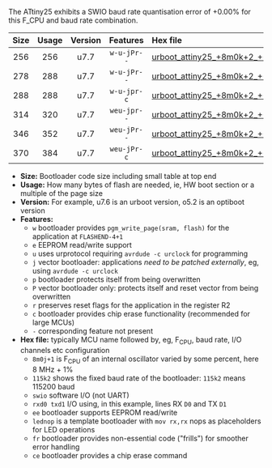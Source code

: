 The ATtiny25 exhibits a SWIO baud rate quantisation error of +0.00% for this F_CPU and baud rate combination.

|Size|Usage|Version|Features|Hex file|
|:-:|:-:|:-:|:-:|:--|
|256|256|u7.7|`w-u-jPr--`|[urboot_attiny25_+8m0k+2_++19k2_swio_rxb0_txb1_lednop.hex](https://raw.githubusercontent.com/stefanrueger/urboot.hex/main/mcus/attiny25/internal_oscillator/fcpu_+8m0k+2/br_++19k2/urboot_attiny25_+8m0k+2_++19k2_swio_rxb0_txb1_lednop.hex)|
|278|288|u7.7|`w-u-jPr--`|[urboot_attiny25_+8m0k+2_++19k2_swio_rxb0_txb1_lednop_fr.hex](https://raw.githubusercontent.com/stefanrueger/urboot.hex/main/mcus/attiny25/internal_oscillator/fcpu_+8m0k+2/br_++19k2/urboot_attiny25_+8m0k+2_++19k2_swio_rxb0_txb1_lednop_fr.hex)|
|288|288|u7.7|`w-u-jpr-c`|[urboot_attiny25_+8m0k+2_++19k2_swio_rxb0_txb1_lednop_fr_ce.hex](https://raw.githubusercontent.com/stefanrueger/urboot.hex/main/mcus/attiny25/internal_oscillator/fcpu_+8m0k+2/br_++19k2/urboot_attiny25_+8m0k+2_++19k2_swio_rxb0_txb1_lednop_fr_ce.hex)|
|314|320|u7.7|`weu-jpr--`|[urboot_attiny25_+8m0k+2_++19k2_swio_rxb0_txb1_ee_lednop.hex](https://raw.githubusercontent.com/stefanrueger/urboot.hex/main/mcus/attiny25/internal_oscillator/fcpu_+8m0k+2/br_++19k2/urboot_attiny25_+8m0k+2_++19k2_swio_rxb0_txb1_ee_lednop.hex)|
|346|352|u7.7|`weu-jPr--`|[urboot_attiny25_+8m0k+2_++19k2_swio_rxb0_txb1_ee_lednop_fr.hex](https://raw.githubusercontent.com/stefanrueger/urboot.hex/main/mcus/attiny25/internal_oscillator/fcpu_+8m0k+2/br_++19k2/urboot_attiny25_+8m0k+2_++19k2_swio_rxb0_txb1_ee_lednop_fr.hex)|
|370|384|u7.7|`weu-jPr-c`|[urboot_attiny25_+8m0k+2_++19k2_swio_rxb0_txb1_ee_lednop_fr_ce.hex](https://raw.githubusercontent.com/stefanrueger/urboot.hex/main/mcus/attiny25/internal_oscillator/fcpu_+8m0k+2/br_++19k2/urboot_attiny25_+8m0k+2_++19k2_swio_rxb0_txb1_ee_lednop_fr_ce.hex)|

- **Size:** Bootloader code size including small table at top end
- **Usage:** How many bytes of flash are needed, ie, HW boot section or a multiple of the page size
- **Version:** For example, u7.6 is an urboot version, o5.2 is an optiboot version
- **Features:**
  + `w` bootloader provides `pgm_write_page(sram, flash)` for the application at `FLASHEND-4+1`
  + `e` EEPROM read/write support
  + `u` uses urprotocol requiring `avrdude -c urclock` for programming
  + `j` vector bootloader: applications *need to be patched externally*, eg, using `avrdude -c urclock`
  + `p` bootloader protects itself from being overwritten
  + `P` vector bootloader only: protects itself and reset vector from being overwritten
  + `r` preserves reset flags for the application in the register R2
  + `c` bootloader provides chip erase functionality (recommended for large MCUs)
  + `-` corresponding feature not present
- **Hex file:** typically MCU name followed by, eg, F<sub>CPU</sub>, baud rate, I/O channels etc configuration
  + `8m0j+1` is F<sub>CPU</sub> of an internal oscillator varied by some percent, here 8 MHz + 1%
  + `115k2` shows the fixed baud rate of the bootloader: `115k2` means 115200 baud
  + `swio` software I/O (not UART)
  + `rxd0 txd1` I/O using, in this example, lines RX `D0` and TX `D1`
  + `ee` bootloader supports EEPROM read/write
  + `lednop` is a template bootloader with `mov rx,rx` nops as placeholders for LED operations
  + `fr` bootloader provides non-essential code ("frills") for smoother error handling
  + `ce` bootloader provides a chip erase command
